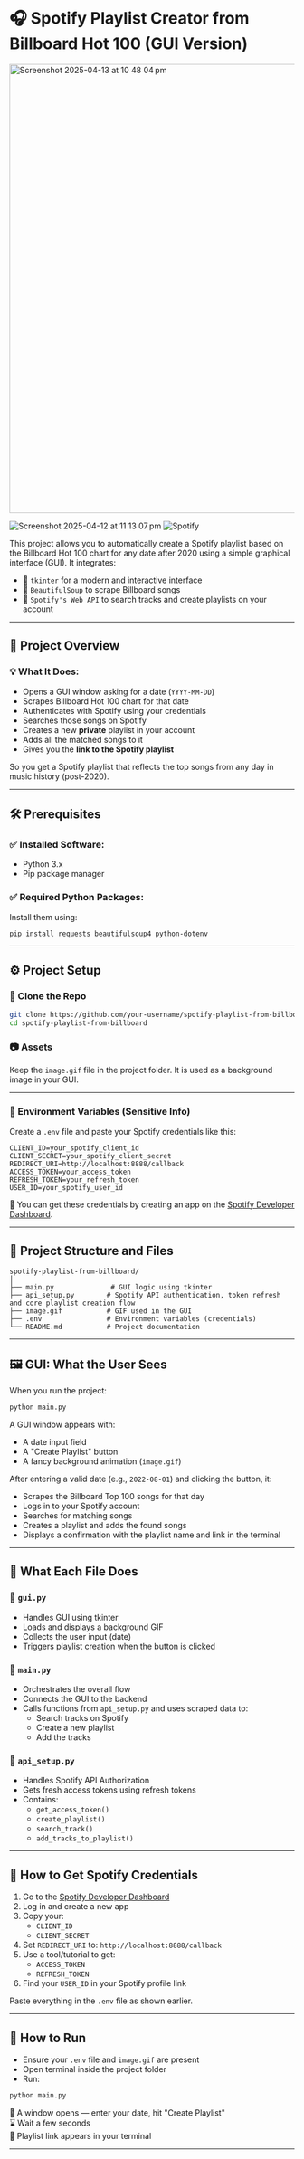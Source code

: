 # 🎧 Spotify Playlist Creator from Billboard Hot 100 (GUI Version)

<img width="794" alt="Screenshot 2025-04-13 at 10 48 04 pm" src="https://github.com/user-attachments/assets/1a052e87-3716-4b93-8a97-692fbf47ac24" />

![Screenshot 2025-04-12 at 11 13 07 pm](https://github.com/user-attachments/assets/7aeea3d7-a2c4-41ac-84e0-d121f3b7d6be)
![Spotify](image.gif)

This project allows you to automatically create a Spotify playlist based on the Billboard Hot 100 chart for any date after 2020 using a simple graphical interface (GUI). It integrates:

- 🎨 `tkinter` for a modern and interactive interface  
- 🧼 `BeautifulSoup` to scrape Billboard songs  
- 🎵 `Spotify's Web API` to search tracks and create playlists on your account  

---

## 📌 Project Overview

### 💡 What It Does:
- Opens a GUI window asking for a date (`YYYY-MM-DD`)  
- Scrapes Billboard Hot 100 chart for that date  
- Authenticates with Spotify using your credentials  
- Searches those songs on Spotify  
- Creates a new **private** playlist in your account  
- Adds all the matched songs to it  
- Gives you the **link to the Spotify playlist**  

So you get a Spotify playlist that reflects the top songs from any day in music history (post-2020).

---

## 🛠️ Prerequisites

### ✅ Installed Software:
- Python 3.x  
- Pip package manager  

### ✅ Required Python Packages:
Install them using:

```bash
pip install requests beautifulsoup4 python-dotenv
```

---

## ⚙️ Project Setup

### 📁 Clone the Repo
```bash
git clone https://github.com/your-username/spotify-playlist-from-billboard
cd spotify-playlist-from-billboard
```

### 📷 Assets
Keep the `image.gif` file in the project folder. It is used as a background image in your GUI.

---

### 🔐 Environment Variables (Sensitive Info)

Create a `.env` file and paste your Spotify credentials like this:

```
CLIENT_ID=your_spotify_client_id
CLIENT_SECRET=your_spotify_client_secret
REDIRECT_URI=http://localhost:8888/callback
ACCESS_TOKEN=your_access_token
REFRESH_TOKEN=your_refresh_token
USER_ID=your_spotify_user_id
```

📝 You can get these credentials by creating an app on the [Spotify Developer Dashboard](https://developer.spotify.com/dashboard/).

---

## 🧠 Project Structure and Files

```
spotify-playlist-from-billboard/
│
├── main.py              # GUI logic using tkinter
├── api_setup.py        # Spotify API authentication, token refresh and core playlist creation flow
├── image.gif           # GIF used in the GUI
├── .env                # Environment variables (credentials)
└── README.md           # Project documentation
```

---

## 🖼️ GUI: What the User Sees

When you run the project:

```bash
python main.py
```

A GUI window appears with:

- A date input field  
- A "Create Playlist" button  
- A fancy background animation (`image.gif`)  

After entering a valid date (e.g., `2022-08-01`) and clicking the button, it:

- Scrapes the Billboard Top 100 songs for that day  
- Logs in to your Spotify account  
- Searches for matching songs  
- Creates a playlist and adds the found songs  
- Displays a confirmation with the playlist name and link in the terminal  

---

## 🧠 What Each File Does

### 🔹 `gui.py`
- Handles GUI using tkinter  
- Loads and displays a background GIF  
- Collects the user input (date)  
- Triggers playlist creation when the button is clicked  

### 🔹 `main.py`
- Orchestrates the overall flow  
- Connects the GUI to the backend  
- Calls functions from `api_setup.py` and uses scraped data to:
  - Search tracks on Spotify  
  - Create a new playlist  
  - Add the tracks  

### 🔹 `api_setup.py`
- Handles Spotify API Authorization  
- Gets fresh access tokens using refresh tokens  
- Contains:
  - `get_access_token()`  
  - `create_playlist()`  
  - `search_track()`  
  - `add_tracks_to_playlist()`  

---

## 🔐 How to Get Spotify Credentials

1. Go to the [Spotify Developer Dashboard](https://developer.spotify.com/dashboard/)
2. Log in and create a new app  
3. Copy your:
   - `CLIENT_ID`
   - `CLIENT_SECRET`
4. Set `REDIRECT_URI` to: `http://localhost:8888/callback`
5. Use a tool/tutorial to get:
   - `ACCESS_TOKEN`
   - `REFRESH_TOKEN`
6. Find your `USER_ID` in your Spotify profile link

Paste everything in the `.env` file as shown earlier.

---

## 🚀 How to Run

- Ensure your `.env` file and `image.gif` are present  
- Open terminal inside the project folder  
- Run:

```bash
python main.py
```

🎉 A window opens — enter your date, hit "Create Playlist"  
⌛ Wait a few seconds  
🔗 Playlist link appears in your terminal  

---
